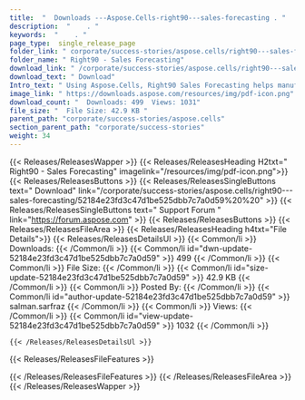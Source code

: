```yaml
---
title:  "  Downloads ---Aspose.Cells-right90---sales-forecasting . " 
description:  "    . " 
keywords:  "    . " 
page_type:  single_release_page
folder_link: " corporate/success-stories/aspose.cells/right90---sales-forecasting/"
folder_name: " Right90 - Sales Forecasting"
download_link: " /corporate/success-stories/aspose.cells/right90---sales-forecasting/52184e23fd3c47d1be525dbb7c7a0d59"
download_text: " Download"
Intro_text: " Using Aspose.Cells, Right90 Sales Forecasting helps manufacturing companies see ..."
image_link: " https://downloads.aspose.com/resources/img/pdf-icon.png"
download_count: "  Downloads: 499  Views: 1031"
file_size: "  File Size: 42.9 KB "
parent_path: "corporate/success-stories/aspose.cells"
section_parent_path: "corporate/success-stories"
weight: 34 
---
```


{{< Releases/ReleasesWapper >}}
  {{< Releases/ReleasesHeading H2txt=" Right90 - Sales Forecasting" imagelink="/resources/img/pdf-icon.png">}}
  {{< Releases/ReleasesButtons >}}
    {{< Releases/ReleasesSingleButtons text=" Download" link="/corporate/success-stories/aspose.cells/right90---sales-forecasting/52184e23fd3c47d1be525dbb7c7a0d59%20%20" >}}
    {{< Releases/ReleasesSingleButtons text=" Support Forum " link="https://forum.aspose.com" >}}
  {{< Releases/ReleasesButtons >}}
  {{< Releases/ReleasesFileArea >}}
    {{< Releases/ReleasesHeading h4txt="File Details">}}
    {{< Releases/ReleasesDetailsUl >}}
            {{< Common/li  >}} Downloads: {{< /Common/li >}} 
      {{< Common/li id="dwn-update-52184e23fd3c47d1be525dbb7c7a0d59" >}} 499 {{< /Common/li >}} 
      {{< Common/li  >}} File Size: {{< /Common/li >}} 
      {{< Common/li id="size-update-52184e23fd3c47d1be525dbb7c7a0d59" >}} 42.9 KB {{< /Common/li >}} 
      {{< Common/li  >}} Posted By: {{< /Common/li >}} 
      {{< Common/li id="author-update-52184e23fd3c47d1be525dbb7c7a0d59" >}} salman.sarfraz {{< /Common/li >}} 
      {{< Common/li  >}} Views: {{< /Common/li >}} 
      {{< Common/li id="view-update-52184e23fd3c47d1be525dbb7c7a0d59" >}} 1032 {{< /Common/li >}} 

    {{< /Releases/ReleasesDetailsUl >}}

  {{< Releases/ReleasesFileFeatures >}}
      
  {{< /Releases/ReleasesFileFeatures >}}
 {{< /Releases/ReleasesFileArea >}}
{{< /Releases/ReleasesWapper >}}


